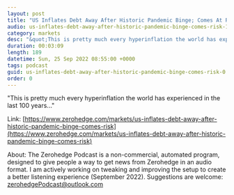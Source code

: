 ```yaml
---
layout: post
title: "US Inflates Debt Away After Historic Pandemic Binge; Comes At Risk"
audio: us-inflates-debt-away-after-historic-pandemic-binge-comes-risk-1
category: markets
desc: "&quot;This is pretty much every hyperinflation the world has experienced in the last 100 years...&quot;"
duration: 00:03:09
length: 189
datetime: Sun, 25 Sep 2022 08:55:00 +0000
tags: podcast
guid: us-inflates-debt-away-after-historic-pandemic-binge-comes-risk-0
order: 0
---
```

&quot;This is pretty much every hyperinflation the world has experienced in the last 100 years...&quot;

Link: [https://www.zerohedge.com/markets/us-inflates-debt-away-after-historic-pandemic-binge-comes-risk](https://www.zerohedge.com/markets/us-inflates-debt-away-after-historic-pandemic-binge-comes-risk)

About: The Zerohedge Podcast is a non-commercial, automated program, designed to give people a way to get news from Zerohedge in an audio format.  I am actively working on tweaking and improving the setup to create a better listening experience (September 2022).  Suggestions are welcome: [zerohedgePodcast@outlook.com](mailto:zerohedgePodcast@outlook.com)